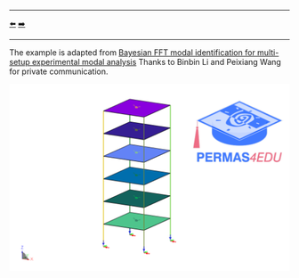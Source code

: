 ***
[⬅️](../073/README.md "Previous example")
[➡️](../075/README.md "Next example")
***

The example is adapted from [Bayesian FFT modal identification for multi-setup experimental modal analysis](https://doi.org/10.1016/j.ymssp.2025.112931)
Thanks to Binbin Li and Peixiang Wang for private communication.

![Six storey shear-building](six_storey.png)
